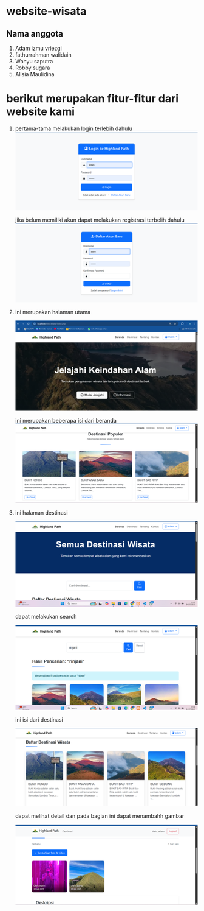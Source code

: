 # website-wisata
## Nama anggota
1. Adam izmu vriezgi
2. fathurrahman walidain
3. Wahyu saputra
4. Robby sugara
5. Alisia Maulidina

# berikut merupakan fitur-fitur dari website kami
1. pertama-tama melakukan login terlebih dahulu
   ![Tampilan UI](img/login.png)

   jika belum memiliki akun dapat melakukan registrasi terbelih dahulu
      ![Tampilan UI](img/regis.png)
2. ini merupakan halaman utama
   
      ![Tampilan UI](img/utama.png)

   ini merupakan beberapa isi dari beranda
   ![Tampilan UI](img/isi.png)
   
4. ini halaman destinasi
   
   ![Tampilan UI](img/destinasi.png)

   
   dapat melakukan search

   
   ![Tampilan UI](img/serc.png)

   
   ini isi dari destinasi

   
   ![Tampilan UI](img/kumpulan.png)

   
   dapat melihat detail dan pada bagian ini dapat menambahh gambar

   
   ![Tampilan UI](img/detail.png)
   
   
